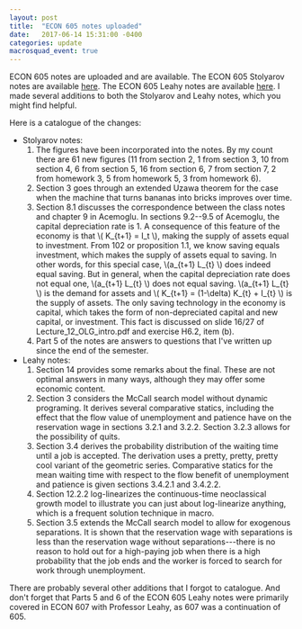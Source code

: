 ```yaml
---
layout: post
title:  "ECON 605 notes uploaded"
date:   2017-06-14 15:31:00 -0400
categories: update
macrosquad_event: true
---
```

ECON 605 notes are uploaded and are available.
The ECON 605 Stolyarov notes are available [here](https://umich.box.com/s/3x06wji3k2mkmwrcbdggwlrq410vtg0g).
The ECON 605 Leahy notes are available [here](https://umich.box.com/s/qwizsx7l6ejrnzdunmrckznnwhge2h9y).
I made several additions to both the Stolyarov and Leahy notes,
which you might find helpful.

<!--more-->

Here is a catalogue of the changes:
* Stolyarov notes:
  1. The figures have been incorporated into the notes.
  By my count there are 61 new figures
  (11 from section 2, 1 from section 3, 10 from section 4, 6 from section 5, 16 from section 6,
    7 from section 7, 2 from homework 3, 5 from homework 5, 3 from homework 6).
  2. Section 3 goes through an extended Uzawa theorem for the case when
  the machine that turns bananas into bricks improves over time.
  3. Section 8.1 discusses the correspondence between the class notes and chapter 9 in Acemoglu.
  In sections 9.2--9.5 of Acemoglu, the capital depreciation rate is 1.
  A consequence of this feature of the economy is that \\( K_{t+1} = I_t \\),
  making the supply of assets equal to investment.
  From 102 or proposition 1.1, we know saving equals investment,
  which makes the supply of assets equal to saving.
  In other words, for this special case, \\(a_{t+1} L_{t} \\) does indeed equal saving.
  But in general, when the capital depreciation rate does not equal one,
  \\(a_{t+1} L_{t} \\) does not equal saving.
  \\(a_{t+1} L_{t} \\) is the demand for assets and \\( K_{t+1} = (1-\delta) K_{t} + I_{t} \\) is the supply of assets.
  The only saving technology in the economy is capital, which takes the form of non-depreciated capital and new capital,
  or investment.
  This fact is discussed on slide 16/27 of Lecture_12_OLG_intro.pdf and exercise H6.2, item (b).
  4. Part 5 of the notes are answers to questions that I've written up since the end of the semester.
* Leahy notes:   
  1. Section 14 provides some remarks about the final.
  These are not optimal answers in many ways, although they may offer some economic content.
  2. Section 3 considers the McCall search model without dynamic programing.
  It derives several comparative statics, including the effect that the flow value of unemployment and patience have on the reservation wage in sections 3.2.1 and 3.2.2.
  Section 3.2.3 allows for the possibility of quits.
  3. Section 3.4 derives the probability distribution of the waiting time until a job is accepted.
  The derivation uses a pretty, pretty, pretty cool variant of the geometric series.
  Comparative statics for the mean waiting time with respect to the flow benefit of unemployment and patience is given sections 3.4.2.1 and 3.4.2.2.
  4. Section 12.2.2 log-linearizes the continuous-time neoclassical growth model to illustrate you can just about log-linearize anything, which is a frequent solution technique in macro.
  5. Section 3.5 extends the McCall search model to allow for exogenous separations.
  It is shown that the reservation wage with separations is less than the reservation wage without separations---there is no reason to hold out for a high-paying job when there is a high probability that the job ends and the worker is forced to search for work through unemployment.

There are probably several other additions that I forgot to catalogue.
And don't forget that Parts 5 and 6 of the ECON 605 Leahy notes were primarily covered in ECON 607 with Professor Leahy,
as 607 was a continuation of 605.
